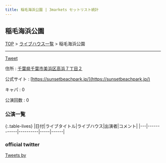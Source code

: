 ```yaml
---
title: 稲毛海浜公園 | 3markets セットリスト統計
---
```

## 稲毛海浜公園

[TOP](/setlist/) > [ライブハウス一覧](livehouses.html) > 稲毛海浜公園

___

<a href="https://twitter.com/share?ref_src=twsrc%5Etfw" data-text="3markets[ ]セットリスト > 稲毛海浜公園" class="twitter-share-button" data-via="3markets" data-hashtags="3markets" data-related="3markets" data-show-count="false">Tweet</a>

住所
:    <a href="https://www.google.co.jp/maps/search/%E5%8D%83%E8%91%89%E7%9C%8C%E5%8D%83%E8%91%89%E5%B8%82%E7%BE%8E%E6%B5%9C%E5%8C%BA%E9%AB%98%E6%B5%9C%EF%BC%97%E4%B8%81%E7%9B%AE%EF%BC%92" rel="noopener noreferrer" target="_blank">千葉県千葉市美浜区高浜７丁目２</a>

公式サイト
:    [https://sunsetbeachpark.jp/](https://sunsetbeachpark.jp/)

キャパ
:    0

公演回数
: 0



### 公演一覧

{:.table-lives}
|日付|ライブタイトル|ライブハウス|出演者|コメント|
|---|------------|----------|-----|------|




### official twitter

<a class="twitter-timeline" href="https://twitter.com/?ref_src=twsrc%5Etfw">Tweets by </a> <script async src="https://platform.twitter.com/widgets.js" charset="utf-8"></script>


<script async src="https://platform.twitter.com/widgets.js" charset="utf-8"></script>